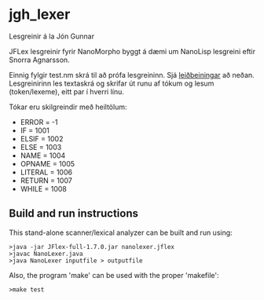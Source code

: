 # jgh_lexer
Lesgreinir á la Jón Gunnar

JFLex lesgreinir fyrir NanoMorpho byggt á dæmi um NanoLisp lesgreini eftir Snorra Agnarsson.

Einnig fylgir test.nm skrá til að prófa lesgreininn. Sjá [leiðbeiningar](#build-and-run-instructions) að neðan.
Lesgreinirinn les textaskrá og skrifar út runu af tókum og lesum
(token/lexeme), eitt par í hverri línu.

Tókar eru skilgreindir með heiltölum:
* ERROR = -1
* IF = 1001
* ELSIF = 1002
* ELSE = 1003
* NAME = 1004
* OPNAME = 1005
* LITERAL = 1006
* RETURN = 1007
* WHILE = 1008

## Build and run instructions
This stand-alone scanner/lexical analyzer can be built and run using:
```
>java -jar JFlex-full-1.7.0.jar nanolexer.jflex
>javac NanoLexer.java
>java NanoLexer inputfile > outputfile
```
Also, the program 'make' can be used with the proper 'makefile':
```
>make test
```
